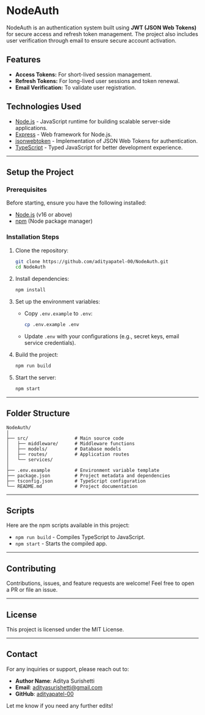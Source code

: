# NodeAuth

NodeAuth is an authentication system built using **JWT (JSON Web Tokens)** for secure access and refresh token management. The project also includes user verification through email to ensure secure account activation.

## Features

- **Access Tokens:** For short-lived session management.
- **Refresh Tokens:** For long-lived user sessions and token renewal.
- **Email Verification:** To validate user registration.

## Technologies Used

- [Node.js](https://nodejs.org/) - JavaScript runtime for building scalable server-side applications.
- [Express](https://expressjs.com/) - Web framework for Node.js.
- [jsonwebtoken](https://github.com/auth0/node-jsonwebtoken) - Implementation of JSON Web Tokens for authentication.
- [TypeScript](https://www.typescriptlang.org/) - Typed JavaScript for better development experience.

---

## Setup the Project

### Prerequisites

Before starting, ensure you have the following installed:

- [Node.js](https://nodejs.org/) (v16 or above)
- [npm](https://www.npmjs.com/) (Node package manager)

### Installation Steps

1. Clone the repository:

   ```bash
   git clone https://github.com/adityapatel-00/NodeAuth.git
   cd NodeAuth
   ```

2. Install dependencies:

   ```bash
   npm install
   ```

3. Set up the environment variables:

   - Copy `.env.example` to `.env`:

     ```bash
     cp .env.example .env
     ```

   - Update `.env` with your configurations (e.g., secret keys, email service credentials).

4. Build the project:

   ```bash
   npm run build
   ```

5. Start the server:

   ```bash
   npm start
   ```

---

## Folder Structure

```
NodeAuth/
│
├── src/                 # Main source code
│   ├── middleware/      # Middleware functions
│   ├── models/          # Database models
│   ├── routes/          # Application routes
│   └── services/        
│
├── .env.example         # Environment variable template
├── package.json         # Project metadata and dependencies
├── tsconfig.json        # TypeScript configuration
└── README.md            # Project documentation
```

---

## Scripts

Here are the npm scripts available in this project:

- `npm run build` - Compiles TypeScript to JavaScript.
- `npm start` - Starts the compiled app.

---

## Contributing

Contributions, issues, and feature requests are welcome! Feel free to open a PR or file an issue.

---

## License

This project is licensed under the MIT License.

---

## Contact

For any inquiries or support, please reach out to:

- **Author Name**: Aditya Surishetti
- **Email**: adityasurishetti@gmail.com
- **GitHub**: [adityapatel-00](https://github.com/adityapatel-00)

Let me know if you need any further edits!
